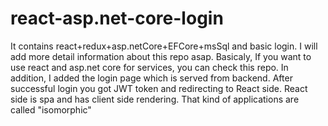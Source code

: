# react-asp.net-core-login
It contains react+redux+asp.netCore+EFCore+msSql and basic login.
I will add more detail information about this repo asap.
Basicaly, If you want to use react and asp.net core for services, you can check this repo. 
In addition, I added the login page which is served from backend. After successful login you got JWT token and redirecting to React side.
React side is spa and has client side rendering. 
That kind of applications are called "isomorphic"
